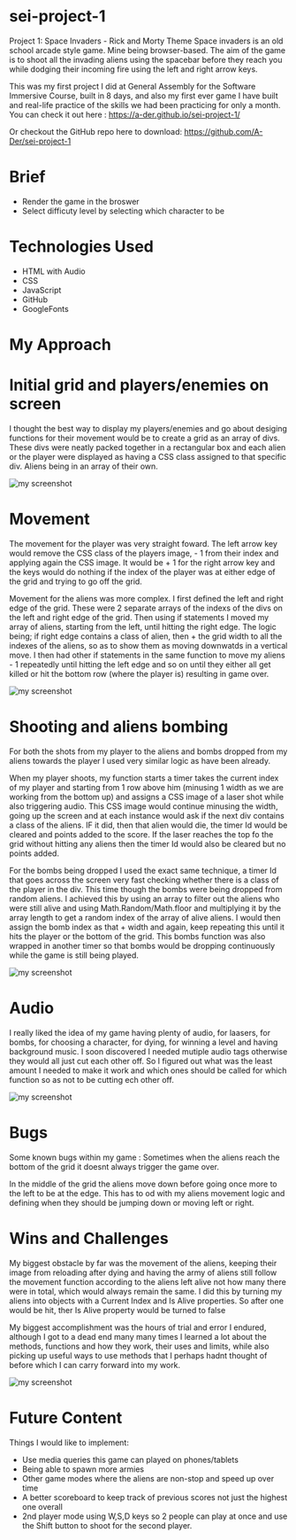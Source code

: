 # **sei-project-1**

Project 1: Space Invaders - Rick and Morty Theme
Space invaders is an old school arcade style game. Mine being browser-based. The aim of the game is to shoot all the invading aliens using the spacebar before they reach you while dodging their incoming fire using the left and right arrow keys. 

This was my first project I did at General Assembly for the Software Immersive Course, built in 8 days, and also my first ever game I have built and real-life practice of the skills we had been practicing for only a month.
You can check it out here :
https://a-der.github.io/sei-project-1/

Or checkout the GitHub repo here to download:
https://github.com/A-Der/sei-project-1


# Brief
- Render the game in the broswer
- Select difficuty level by selecting which character to be


# Technologies Used
- HTML with Audio
- CSS
- JavaScript
- GitHub
- GoogleFonts


# **My Approach** # 

# Initial grid and players/enemies on screen
I thought the best way to display my players/enemies and go about desiging functions for their movement would be to create a grid as an array of divs. These divs were neatly packed together in a rectangular box and each alien or the player were displayed as having a CSS class assigned to that specific div. Aliens being in an array of their own.

![my screenshot](readme-images/grid.png)

# Movement
The movement for the player was very straight foward. The left arrow key would remove the CSS class of the players image, - 1 from their index and applying again the CSS image. It would be + 1 for the right arrow key and the keys would do nothing if the index of the player was at either edge of the grid and trying to go off the grid.

Movement for the aliens was more complex. I first defined the left and right edge of the grid. These were 2 separate arrays of the indexs of the divs on the left and right edge of the grid. 
Then using if statements I moved my array of aliens, starting from the left, until hitting the right edge. The logic being; if right edge contains a class of alien, then + the grid width to all the indexes of the aliens, so as to show them as moving downwatds in a vertical move. I then had other if statements in the same function to move my aliens - 1 repeatedly until hitting the left edge and so on until they either all get killed or hit the bottom row (where the player is) resulting in game over.

![my screenshot](readme-images/edges.png)



# Shooting and aliens bombing
For both the shots from my player to the aliens and bombs dropped from my aliens towards the player I used very similar logic as have been already.

When my player shoots, my function starts a timer takes the current index of my player and starting from 1 row above him (minusing 1 width as we are working from the bottom up) and assigns a CSS image of a laser shot while also triggering audio. This CSS image would continue minusing the width, going up the screen and at each instance would ask if the next div contains a class of the aliens. IF it did, then that alien would die, the timer Id would be cleared and points added to the score. If the laser reaches the top fo the grid without hitting any aliens then the timer Id would also be cleared but no points added.

For the bombs being dropped I used the exact same technique, a timer Id that goes across the screen very fast checking whether there is a class of the player in the div. This time though the bombs were being dropped from random aliens. I achieved this by using an array to filter out the aliens who were still alive and using Math.Random/Math.floor and multiplying it by the array length to get a random index of the array of alive aliens. I would then assign the bomb index as that + width and again, keep repeating this until it hits the player or the bottom of the grid. This bombs function was also wrapped in another timer so that bombs would be dropping continuously while the game is still being played.

![my screenshot](readme-images/bombs.png)

 # Audio 
 I really liked the idea of my game having plenty of audio, for laasers, for bombs, for choosing a character, for dying, for winning a level and having background music. I soon discovered I needed mutiple audio tags otherwise they would all just cut each other off. So I figured out what was the least amount I needed to make it work and which ones should be called for which function so as not to be cutting ech other off.

 ![my screenshot](readme-images/audio.png)

# Bugs
Some known bugs within my game :
Sometimes when the aliens reach the bottom of the grid it doesnt always trigger the game over.

In the middle of the grid the aliens move down before going once more to the left to be at the edge. This has to od with my aliens movement logic and defining when they should be jumping down or moving left or right.

# Wins and Challenges
My biggest obstacle by far was the movement of the aliens, keeping their image from reloading after dying and having the army of aliens still follow the movement function according to the aliens left alive not how many there were in total, which would always remain the same. I did this by turning my aliens into objects with a Current Index and Is Alive properties. So after one would be hit, ther Is Alive property would be turned to false

My biggest accomplishment was the hours of trial and error I endured, although I got to a dead end many many times I learned a lot about the methods, functions and how they work, their uses and limits, while also picking up useful ways to use methods that I perhaps hadnt thought of before which I can carry forward into my work.

![my screenshot](readme-images/finished.png)

# Future Content
Things I would like to implement:
- Use media queries this game can played on phones/tablets
- Being able to spawn more armies
- Other game modes where the aliens are non-stop and speed up over time
- A better scoreboard to keep track of previous scores not just the highest one overall
- 2nd player mode using W,S,D keys so 2 people can play at once and use the Shift button to shoot for the second player.